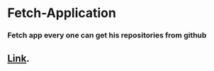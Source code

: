 # Fetch-Application
### Fetch app every one can get his repositories from github
## [Link](https://anwartareka.github.io/Fetch-Application/).
